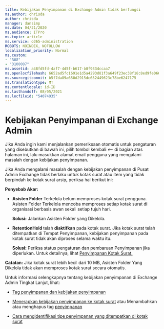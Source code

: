 ```yaml
---
title: Kebijakan Penyimpanan di Exchange Admin tidak berfungsi
ms.author: chrisda
author: chrisda
manager: dansimp
ms.date: 04/21/2020
ms.audience: ITPro
ms.topic: article
ms.service: o365-administration
ROBOTS: NOINDEX, NOFOLLOW
localization_priority: Normal
ms.custom:
- "308"
- "3100007"
ms.assetid: a48fd5fd-4af7-4d5f-b617-b0f9334ccaa7
ms.openlocfilehash: 6652ad5fc1691e1d5a4293d81f3a649f23ec38f18c8ed9fe06665628a901d13e
ms.sourcegitcommit: b5f7da89a650d2915dc652449623c78be6247175
ms.translationtype: MT
ms.contentlocale: id-ID
ms.lasthandoff: 08/05/2021
ms.locfileid: "54074935"
---
```

# <a name="retention-policies-in-exchange-admin-center"></a>Kebijakan Penyimpanan di Exchange Admin

Jika Anda ingin kami menjalankan pemeriksaan otomatis untuk pengaturan yang disebutkan di bawah ini, pilih tombol kembali <-- di bagian atas halaman ini, lalu masukkan alamat email pengguna yang mengalami masalah dengan kebijakan penyimpanan.

Jika Anda mengalami masalah dengan kebijakan penyimpanan di Pusat Admin Exchange tidak berlaku untuk kotak surat atau item yang tidak berpindah ke kotak surat arsip, periksa hal berikut ini:

**Penyebab Akar:**

- **Asisten Folder** Terkelola belum memproses kotak surat pengguna. Asisten Folder Terkelola mencoba memproses setiap kotak surat di organisasi berbasis awan sekali setiap tujuh hari.

  **Solusi:** Jalankan Asisten Folder yang Dikelola.

- **RetentionHold** telah **diaktifkan** pada kotak surat. Jika kotak surat telah ditempatkan di Tempat Penyimpanan, kebijakan penyimpanan pada kotak surat tidak akan diproses selama waktu itu.

  **Solusi:** Periksa status pengaturan dan pembaruan Penyimpanan jika diperlukan. Untuk detailnya, lihat [Penyimpanan Kotak Surat.](https://docs.microsoft.com/exchange/security-and-compliance/messaging-records-management/mailbox-retention-hold)
 
**Catatan:** Jika kotak surat lebih kecil dari 10 MB, Asisten Folder Yang Dikelola tidak akan memproses kotak surat secara otomatis.
 
Untuk informasi selengkapnya tentang kebijakan penyimpanan di Exchange Admin Tingkat Lanjut, lihat:

- [Tag penyimpanan dan kebijakan penyimpanan](https://docs.microsoft.com/exchange/security-and-compliance/messaging-records-management/retention-tags-and-policies)

- [Menerapkan kebijakan penyimpanan ke kotak surat](https://docs.microsoft.com/exchange/security-and-compliance/messaging-records-management/apply-retention-policy) atau Menambahkan atau menghapus tag [penyimpanan](https://docs.microsoft.com/exchange/security-and-compliance/messaging-records-management/add-or-remove-retention-tags)

- [Cara mengidentifikasi tipe penyimpanan yang ditempatkan di kotak surat](https://docs.microsoft.com/microsoft-365/compliance/identify-a-hold-on-an-exchange-online-mailbox)
